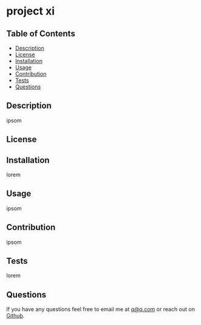 
  # project xi

  
  ## Table of Contents
  * [Description](#description)
  * [License](#license)
  * [Installation](#installation)
  * [Usage](#usage)
  * [Contribution](#contribution)
  * [Tests](#tests)
  * [Questions](#questions)
  

  ## Description 
  ipsom

  ## License
  
  

  ## Installation
  lorem
  
  ## Usage
  ipsom

  ## Contribution
  ipsom

  ## Tests
  lorem

  ## Questions
  If you have any questions feel free to email me at q@q.com or reach out on [Github](https://github.com/o). 
  
